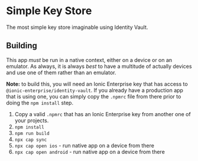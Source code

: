 # Simple Key Store

The most simple key store imaginable using Identity Vault.

## Building

This app _must_ be run in a native context, either on a device or on an emulator. As always, it is always _best_ to have a multitude of actually devices and use one of them rather than an emulator.

**Note:** to build this, you will need an Ionic Enterprise key that has access to `@ionic-enterprise/identity-vault`. If you already have a production app that is using one, you can simply copy the `.npmrc` file from there prior to doing the `npm install` step.

1. Copy a valid `.npmrc` that has an Ionic Enterprise key from another one of your projects.
1. `npm install`
1. `npm run build`
1. `npx cap sync`
1. `npx cap open ios` - run native app on a device from there
1. `npx cap open android` - run native app on a device from there
